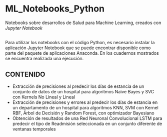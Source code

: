 # ML_Notebooks_Python

Notebooks sobre desarrollos de Salud para Machine Learning, creados con _Jupyter Notebook_


##


Para utilizar los notebooks con el código Python, es necesario instalar la aplicación Jupyter Notebook que se puede encontrar disponible como parte del paquete de aplicaciones Anaconda. En los cuadernos mostrados se encuentra realizada una ejecución.

## CONTENIDO

- Extracción de precisiones al predecir los días de estancia de un conjunto de datos de un hospital para algoritmos Naïve Bayes y SVC con Kernels No Lineal y Lineal
- Extracción de precisiones y errores al predecir los días de estancia en un departamento de un hospital para algoritmos KNN, SVM con Kernel RBF, Árbol de Decisión y Random Forest, con optimizador Bayesiano
- Obtención de resultados de una Red Neuronal Convolucional LSTM para predecir el tipo de Readmisión seleccionada en un conjunto diferente de ventanas temporales
